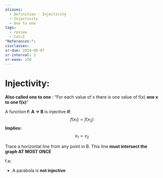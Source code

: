 ```yaml
---
aliases:
  - Definition - Injectivity
  - Injectivity
  - One to one
tags:
  - review
  - CalcI
"References:": 
cssclasses:
sr-due: 2024-06-07
sr-interval: 3
sr-ease: 250
---
```

# Injectivity:

**Also called one to one** : “For each value of x there is one value of f(x) **one x to one f(x)**” 

A function **f: A → B** is injective **if**: 
$$
f(x_1) = f(x_2)
$$
**Implies:**
$$
x_1 = x_2
$$

Trace a horizontal line from any point in B. This line **must intersect the graph AT MOST ONCE**

f.e:
+ A parabola is **not injective**
